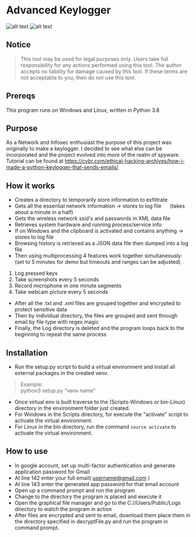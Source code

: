 # Advanced Keylogger
![alt text](https://github.com/ngimb64/Advanced-Keylogger/blob/master/Advanced_Keylogger.png?raw=true)
![alt text](https://github.com/ngimb64/Advanced-Keylogger/blob/master/AdvancedKeylogger.png?raw=true)

## Notice
> This tool may be used for legal purposes only.  Users take full responsibility
> for any actions performed using this tool.  The author accepts no liability
> for damage caused by this tool.  If these terms are not acceptable to you, then
> do not use this tool.

## Prereqs
This program runs on Windows and Linux, written in Python 3.8

## Purpose
As a Network and Infosec enthusiast the purpose of this project was originally to make a keylogger.
I decided to see what else can be incorporated and the project evolved into more of the realm of spyware.
Tutorial can be found at https://cybr.com/ethical-hacking-archives/how-i-made-a-python-keylogger-that-sends-emails/

## How it works
- Creates a directory to temporarily store information to exfiltrate
- Gets all the essential network information -> stores to log file &nbsp;&nbsp;&nbsp;&nbsp; (takes about a minute in a half)
- Gets the wireless network ssid's and passwords in XML data file
- Retrieves system hardware and running process/service info
- If on Windows and the clipboard is activated and contains anything -> stores to log file
- Browsing history is retrieved as a JSON data file then dumped into a log file
- Then using multiprocessing 4 features work together simultaneously: &nbsp;&nbsp;&nbsp;&nbsp; (set to 5 minutes for demo but timeouts and ranges can be adjusted)
1. Log pressed keys
2. Take screenshots every 5 seconds
3. Record microphone in one minute segments
4. Take webcam picture every 5 seconds
- After all the .txt and .xml files are grouped together and encrypted to protect sensitive data
- Then by individual directory, the files are grouped and sent through email by file type with regex magic
- Finally, the Log directory is deleted and the program loops back to the beginning to repeat the same process

## Installation
- Run the setup.py script to build a virtual environment and install all external packages in the created venv.

> Example:<br>
> python3 setup.py "venv name"

- Once virtual env is built traverse to the (Scripts-Windows or bin-Linux) directory in the environment folder just created.
- For Windows in the Scripts directory, for execute the "activate" script to activate the virtual environment.
- For Linux in the bin directory, run the command `source activate` to activate the virtual environment.

## How to use
- In google account, set up multi-factor authentication and generate application password for Gmail
- At line 142 enter your full email( username@gmail.com )
- At line 143 enter the generated app password for that email account
- Open up a command prompt and run the program
- Change to the directory the program is placed and execute it
- Open the graphical file manager and go to the C://Users/Public/Logs directory to watch the program in action
- After files are encrypted and sent to email, download them place them in the directory specified in
  decryptFile.py and run the program in command prompt.

